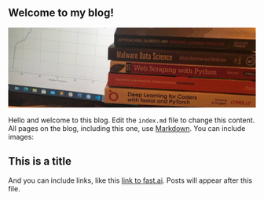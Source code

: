 
## Welcome to my blog!
![image](images/blogimage.jpg)

Hello and welcome to this blog. Edit the `index.md` file to change this content. All pages on the blog, including this one, use [Markdown](https://guides.github.com/features/mastering-markdown/). You can include images:



## This is a title

And you can include links, like this [link to fast.ai](https://www.fast.ai). Posts will appear after this file. 
